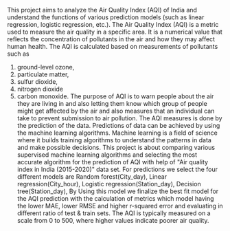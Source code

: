 This project aims to analyze the Air Quality Index (AQI) of India and understand the
functions of various prediction models (such as linear regression, logistic regression, etc.). The
Air Quality Index (AQI) is a metric used to measure the air quality in a specific area. It is a
numerical value that reflects the concentration of pollutants in the air and how they may affect
human health. The AQI is calculated based on measurements of pollutants such as
1) ground-level ozone,
2) particulate matter,
3) sulfur dioxide,
4) nitrogen dioxide
5) carbon monoxide.
The purpose of AQI is to warn people about the air they are living in and also letting them
know which group of people might get affected by the air and also measures that an individual
can take to prevent submission to air pollution. The AQI measures is done by the prediction of
the data. Predictions of data can be achieved by using the machine learning algorithms.
Machine learning is a field of science where it builds training algorithms to understand the
patterns in data and make possible decisions.
This project is about comparing various supervised machine learning algorithms and selecting
the most accurate algorithm for the prediction of AQI with help of "Air quality index in India
(2015-2020)" data set. For predictions we select the four different models are Random
forest(City_day), Linear regression(City_hour), Logistic regression(Station_day),
Decision tree(Station_day), By Using this model we finalize the best fit model for the AQI
prediction with the calculation of metrics which model having the lower MAE, lower RMSE
and higher r-squared error and evaluating in different ratio of test & train sets. The AQI is
typically measured on a scale from 0 to 500, where higher values indicate poorer air quality.
